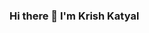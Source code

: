 ### Hi there 👋 I'm Krish Katyal

<!--
**krishkatyal/krishkatyal** is a ✨ _special_ ✨ repository because its `README.md` (this file) appears on your GitHub profile.

Here are some ideas to get you started:

- 🔭 I’m currently working on handwritten number recognition
- 🌱 I’m currently learning machine learning
- 🤔 I’m looking for help with learning deep learning
- 💬 Ask me about Python, ML, GCP
- 📫 How to reach me: krishkatyal2002@gmail.com
